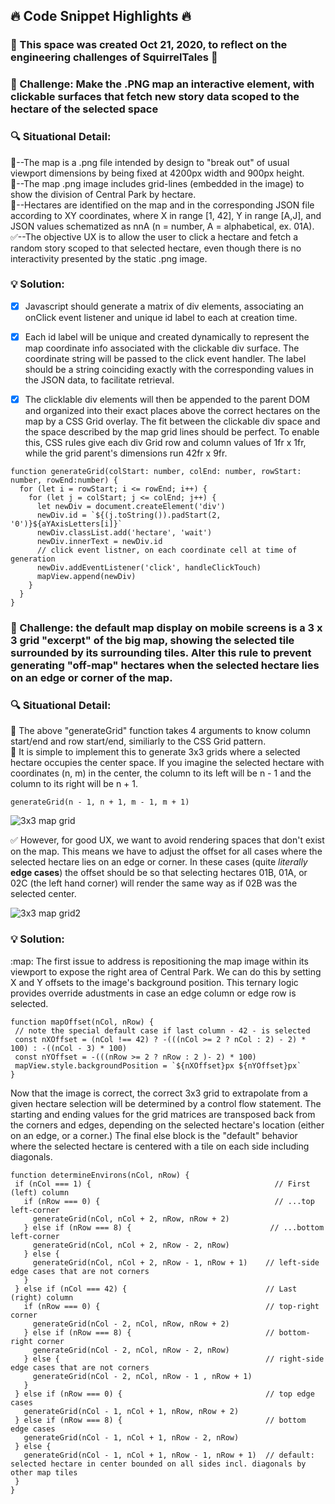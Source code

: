 ## :fire: Code Snippet Highlights :fire:

### :memo: This space was created Oct 21, 2020, to reflect on the engineering challenges of SquirrelTales :memo:

### :triangular_flag_on_post: Challenge: Make the .PNG map an interactive element, with clickable surfaces that fetch new story data scoped to the hectare of the selected space

### :mag: Situational Detail: 
:pushpin:--The map is a .png file intended by design to "break out" of usual viewport dimensions by being fixed at 4200px width and 900px height.  
:pushpin:--The map .png image includes grid-lines (embedded in the image) to show the division of Central Park by hectare.  
:pushpin:--Hectares are identified on the map and in the corresponding JSON file according to XY coordinates, where X in range \[1, 42], Y in range \[A,J], and JSON values schematized as nnA (n = number, A = alphabetical, ex. 01A).  
:white_check_mark:--The objective UX is to allow the user to click a hectare and fetch a random story scoped to that selected hectare, even though there is no interactivity presented by the static .png image. 

### :bulb: Solution:
- [x] Javascript should generate a matrix of div elements, associating an onClick event listener and unique id label to each at creation time.  

- [x] Each id label will be unique and created dynamically to represent the map coordinate info associated with the clickable div surface.  The coordinate string will be passed to the click event handler.  The label should be a string coinciding exactly with the corresponding values in the JSON data, to facilitate retrieval. 

- [x] The clicklable div elements will then be appended to the parent DOM and organized into their exact places above the correct hectares on the map by a CSS Grid overlay.  The fit between the clickable div space and the space described by the map grid lines should be perfect.  To enable this, CSS rules give each div Grid row and column values of 1fr x 1fr, while the grid parent's dimensions run 42fr x 9fr.  

```
function generateGrid(colStart: number, colEnd: number, rowStart: number, rowEnd:number) {
  for (let i = rowStart; i <= rowEnd; i++) {
    for (let j = colStart; j <= colEnd; j++) {
      let newDiv = document.createElement('div')
      newDiv.id = `${(j.toString()).padStart(2, '0')}${aYAxisLetters[i]}`
      newDiv.classList.add('hectare', 'wait')
      newDiv.innerText = newDiv.id
      // click event listner, on each coordinate cell at time of generation
      newDiv.addEventListener('click', handleClickTouch)
      mapView.append(newDiv)
    }
  }
}
```
### :triangular_flag_on_post: Challenge: the default map display on mobile screens is a 3 x 3 grid "excerpt" of the big map, showing the selected tile surrounded by its surrounding tiles.  Alter this rule to prevent generating "off-map" hectares when the selected hectare lies on an edge or corner of the map.

### :mag: Situational Detail:
:pushpin:  The above "generateGrid" function takes 4 arguments to know column start/end and row start/end, similiarly to the CSS Grid pattern.  
:pushpin:  It is simple to implement this to generate 3x3 grids where a selected hectare occupies the center space.  If you imagine the selected hectare with coordinates (n, m) in the center, the column to its left will be n - 1 and the column to its right will be n + 1.  

```
generateGrid(n - 1, n + 1, m - 1, m + 1)
 ```
 ![3x3 map grid](https://i.imgur.com/QjeQ9iD.png)
 
 :white_check_mark:  However, for good UX, we want to avoid rendering spaces that don't exist on the map. This means we have to adjust the offset for all cases where the selected hectare lies on an edge or corner.  In these cases (quite *literally* **edge cases**) the offset should be so that selecting hectares 01B, 01A, or 02C (the left hand corner) will render the same way as if 02B was the selected center.
 
 ![3x3 map grid2](https://i.imgur.com/BfZ724R.png)
 
 ### :bulb:  Solution:
 :map:  The first issue to address is repositioning the map image within its viewport to expose the right area of Central Park.
 We can do this by setting X and Y offsets to the image's background position.  This ternary logic provides override adustments in case an edge column or edge row is selected.
 
 ```
 function mapOffset(nCol, nRow) {
  // note the special default case if last column - 42 - is selected 
  const nXOffset = (nCol !== 42) ? -(((nCol >= 2 ? nCol : 2) - 2) * 100) : -((nCol - 3) * 100) 
  const nYOffset = -(((nRow >= 2 ? nRow : 2 )- 2) * 100)
  mapView.style.backgroundPosition = `${nXOffset}px ${nYOffset}px`
}
```

Now that the image is correct, the correct 3x3 grid to extrapolate from a given hectare selection will be determined by a control flow statement.  The starting and ending values for the grid matrices are transposed back from the corners and edges, depending on the selected hectare's location (either on an edge, or a corner.)  The final else block is the "default" behavior where the selected hectare is centered with a tile on each side including diagonals.  
 
 ```
 function determineEnvirons(nCol, nRow) {
  if (nCol === 1) {                                         // First (left) column
    if (nRow === 0) {                                       // ...top left-corner
      generateGrid(nCol, nCol + 2, nRow, nRow + 2)
    } else if (nRow === 8) {                               // ...bottom left-corner
      generateGrid(nCol, nCol + 2, nRow - 2, nRow)
    } else {
      generateGrid(nCol, nCol + 2, nRow - 1, nRow + 1)    // left-side edge cases that are not corners
    }
  } else if (nCol === 42) {                               // Last (right) column
    if (nRow === 0) {                                     // top-right corner
      generateGrid(nCol - 2, nCol, nRow, nRow + 2)
    } else if (nRow === 8) {                              // bottom-right corner
      generateGrid(nCol - 2, nCol, nRow - 2, nRow)
    } else {                                              // right-side edge cases that are not corners
      generateGrid(nCol - 2, nCol, nRow - 1 , nRow + 1)
    }
  } else if (nRow === 0) {                                // top edge cases
    generateGrid(nCol - 1, nCol + 1, nRow, nRow + 2)
  } else if (nRow === 8) {                                // bottom edge cases
    generateGrid(nCol - 1, nCol + 1, nRow - 2, nRow)
  } else {
    generateGrid(nCol - 1, nCol + 1, nRow - 1, nRow + 1)  // default: selected hectare in center bounded on all sides incl. diagonals by other map tiles
  }
}
```
 
 
 






